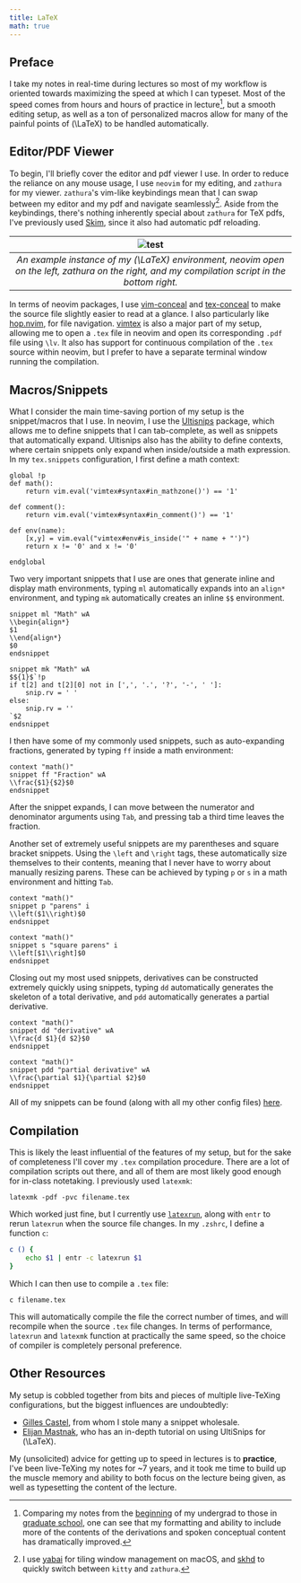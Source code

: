 ```yaml
---
title: LaTeX
math: true
---
```

## Preface
I take my notes in real-time during lectures so most of my workflow is oriented towards maximizing the speed at which I can typeset. Most of the speed comes from hours and hours of practice in lecture[^1], but a smooth editing setup, as well as a ton of personalized macros allow for many of the painful points of \(\LaTeX\) to be handled automatically.

## Editor/PDF Viewer
To begin, I'll briefly cover the editor and pdf viewer I use. In order to reduce the reliance on any mouse usage, I use `neovim` for my editing, and `zathura` for my viewer. `zathura`'s vim-like keybindings mean that I can swap between my editor and my pdf and navigate seamlessly[^2]. Aside from the keybindings, there's nothing inherently special about `zathura` for TeX pdfs, I've previously used [Skim](https://skim-app.sourceforge.io/), since it also had automatic pdf reloading. 

| ![test](../img/latex_overview.png) | 
|:--:| 
| *An example instance of my \(\LaTeX\) environment, neovim open on the left, zathura on the right, and my compilation script in the bottom right.* |


In terms of neovim packages, I use [vim-conceal](https://github.com/khzaw/vim-conceal) and [tex-conceal](https://github.com/KeitaNakamura/tex-conceal.vim) to make the source file slightly easier to read at a glance. I also particularly like [hop.nvim](https://github.com/hadronized/hop.nvim), for file navigation. [vimtex](https://github.com/lervag/vimtex) is also a major part of my setup, allowing me to open a `.tex` file in neovim and open its corresponding `.pdf` file using `\lv`. It also has support for continuous compilation of the `.tex` source within neovim, but I prefer to have a separate terminal window running the compilation.
## Macros/Snippets
What I consider the main time-saving portion of my setup is the snippet/macros that I use. In neovim, I use the [Ultisnips](https://github.com/SirVer/ultisnips) package, which allows me to define snippets that I can tab-complete, as well as snippets that automatically expand. Ultisnips also has the ability to define contexts, where certain snippets only expand when inside/outside a math expression. In my `tex.snippets` configuration, I first define a math context:
```Vim Snippet
global !p
def math():
    return vim.eval('vimtex#syntax#in_mathzone()') == '1'

def comment(): 
    return vim.eval('vimtex#syntax#in_comment()') == '1'

def env(name):
    [x,y] = vim.eval("vimtex#env#is_inside('" + name + "')") 
    return x != '0' and x != '0'

endglobal

```
Two very important snippets that I use are ones that generate inline and display math environments, typing `ml` automatically expands into an `align*` environment, and typing `mk` automatically creates an inline `$$` environment. 
```Vim Snippet
snippet ml "Math" wA
\\begin{align*}
$1
\\end{align*}
$0
endsnippet

snippet mk "Math" wA
$${1}$`!p
if t[2] and t[2][0] not in [',', '.', '?', '-', ' ']:
    snip.rv = ' '
else:
    snip.rv = ''
`$2
endsnippet
```
I then have some of my commonly used snippets, such as auto-expanding fractions, generated by typing `ff` inside a math environment:
```Vim Snippet
context "math()"
snippet ff "Fraction" wA
\\frac{$1}{$2}$0
endsnippet
```
After the snippet expands, I can move between the numerator and denominator arguments using `Tab`, and pressing tab a third time leaves the fraction.

Another set of extremely useful snippets are my parentheses and square bracket snippets. Using the `\left` and `\right` tags, these automatically size themselves to their contents, meaning that I never have to worry about manually resizing parens. These can be achieved by typing `p` or `s` in a math environment and hitting `Tab`.
```Vim Snippet
context "math()"
snippet p "parens" i
\\left($1\\right)$0
endsnippet

context "math()"
snippet s "square parens" i
\\left[$1\\right]$0
endsnippet
```

Closing out my most used snippets, derivatives can be constructed extremely quickly using snippets, typing `dd` automatically generates the skeleton of a total derivative, and `pdd` automatically generates a partial derivative.

```Vim Snippet
context "math()"
snippet dd "derivative" wA
\\frac{d $1}{d $2}$0
endsnippet

context "math()"
snippet pdd "partial derivative" wA
\\frac{\partial $1}{\partial $2}$0
endsnippet
```

All of my snippets can be found (along with all my other config files) [here](https://github.com/hershkumar/dots/blob/master/.config/nvim/UltiSnips/tex.snippets).


## Compilation
This is likely the least influential of the features of my setup, but for the sake of completeness I'll cover my `.tex` compilation procedure. There are a lot of compilation scripts out there, and all of them are most likely good enough for in-class notetaking. I previously used `latexmk`:
```
latexmk -pdf -pvc filename.tex
```
Which worked just fine, but I currently use [`latexrun`](https://github.com/aclements/latexrun), along with `entr` to rerun `latexrun` when the source file changes. In my `.zshrc`, I define a function `c`:
```zsh
c () {
	echo $1 | entr -c latexrun $1
}
```
Which I can then use to compile a `.tex` file:
```
c filename.tex
```
This will automatically compile the file the correct number of times, and will recompile when the source `.tex` file changes. In terms of performance, `latexrun` and `latexmk` function at practically the same speed, so the choice of compiler is completely personal preference.

## Other Resources
My setup is cobbled together from bits and pieces of multiple live-TeXing configurations, but the biggest influences are undoubtedly:
- [Gilles Castel](https://castel.dev/post/lecture-notes-1/), from whom I stole many a snippet wholesale.
- [Elijan Mastnak](https://ejmastnak.com/tutorials/vim-latex/ultisnips/), who has an in-depth tutorial on using UltiSnips for \(\LaTeX\).

My (unsolicited) advice for getting up to speed in lectures is to **practice**, I've been live-TeXing my notes for ~7 years, and it took me time to build up the muscle memory and ability to both focus on the lecture being given, as well as typesetting the content of the lecture.


[^1]: Comparing my notes from the [beginning](/notes/phys273.pdf) of my undergrad to those in [graduate school](/notes/phys611.pdf), one can see that my formatting and ability to include more of the contents of the derivations and spoken conceptual content has dramatically improved. 
[^2]: I use [yabai](https://github.com/koekeishiya/yabai) for tiling window management on macOS, and [skhd](https://github.com/koekeishiya/skhd) to quickly switch between `kitty` and `zathura`.

